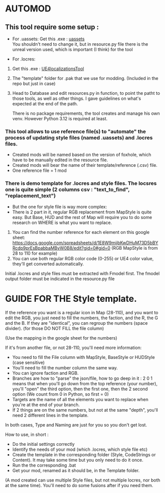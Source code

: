# AUTOMOD
## This tool require some setup : 

* For .uassets:
Get this .exe : [uassets](https://github.com/atenfyr/UAssetGUI/releases)  
You shouldn't need to change it, but in resource.py file there is the unreal version used, which is important (I think) for the tool

* For .locres:
1. Get this .exe : [UE4localizationsTool](https://github.com/amrshaheen61/UE4LocalizationsTool/releases/tag/v2.7)  

2. The "template" folder for .pak that we use for modding. (Included in the repo but just in case)

3. Head to Database and edit resources.py in function, to point the patht to those tools, as well as other things.
    I gave guidelines on what's expected at the end of the path.

    There is no package requirements, the tool creates and manage his own venv.
    However Python 3.12 is required at least.

### This tool allows to use reference file(s) to "automate" the process of updating style files (named .uassets) and .locres files.

* Created mods will be named based on the version of foxhole, which have to be manually edited in the resource file.
* Created mods will bear the name of their template/reference (.csv) file.
* One reference file = 1 mod

### There is demo template for .locres and style files. The locsres one is quite simple (2 columns csv : "text_to_find", "replacement_text")
* But the one for style file is way more complex:
* There is 2 part in it, regular RGB replacement from MapStyle is quite easy. But Base, HUD and the rest of Map will require you to do some research on WHERE is what you want to replace. 
1. You can find the number reference for each element on this google sheet: https://docs.google.com/spreadsheets/d/1E8W9mijbKwDHuM73D5bBYRcdp9prEsBpabbaMBvW0B8/edit?gid=0#gid=0 (RGB MapStyle is from 28 to 110 for example)
2. You can use both regular RGB color code (0-255) or UE4 color value, they'll get converted automatically.

Initial .locres and style files must be extracted with Fmodel first. The fmodel output folder must be indicated in the resource.py file

# GUIDE FOR THE Style template.

If the reference you want is a regular icon in Map (28-110), and you want to edit the RGB, you just need to fill the numbers, the faction, and the R, the G and the B.
If they are "identical", you can regroup the numbers (space divider).
(for those DO NOT FILL the file column)

(Use the mapping in the google sheet for the numbers)

If it's from another file, or not 28-110, you'll need more information:
* You need to fill the File column with MapStyle, BaseStyle or HUDStyle (case sensitive)
* You'll need to fill the number column the same way.
* You can ignore faction and RGB.
* Branches are how to "parse" the json/file, how to go deep in it : 2 0 1 means that when you'll go down from the top reference (your number), you'll "open" the third option, then the first one, then the 2 second option (We count from 0 in Python, so first = 0)
* Targets are the name of all the elements you want to replace when you're at the end of your branch.
* If 2 things are on the same numbers, but not at the same "depth", you'll need 2 different lines in the template.

In both cases, Type and Naming are just for you so you don't get lost.


How to use, in short :
* Do the initial settings correctly
* Identify the needs of your mod (which .locres, which style file etc)
* Create the template in the corresponding folder (Style, CodeStrings or Content). It may take some time but you only need to do it once.
* Run the the corresponding .bat
* Get your mod, renamed as it should be, in the Template folder.

(A mod created can use multiple Style files, but not multiple locres, nor both at the same time). You'll need to do some fusions after if you need them.
